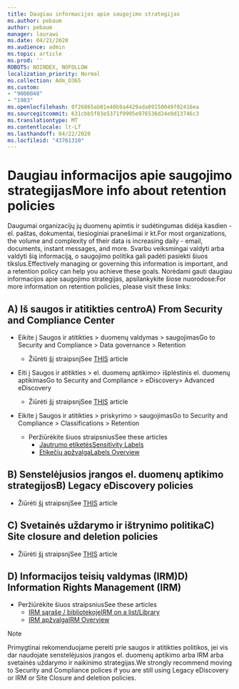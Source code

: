 ```yaml
---
title: Daugiau informacijos apie saugojimo strategijas
ms.author: pebaum
author: pebaum
manager: laurawi
ms.date: 04/21/2020
ms.audience: admin
ms.topic: article
ms.prod: ''
ROBOTS: NOINDEX, NOFOLLOW
localization_priority: Normal
ms.collection: Adm_O365
ms.custom:
- "9000048"
- "1983"
ms.openlocfilehash: 0f26865ab01e40b9a4429ada09150049f02416ea
ms.sourcegitcommit: 631cbb5f03e5371f0995e976536d24e9d13746c3
ms.translationtype: MT
ms.contentlocale: lt-LT
ms.lasthandoff: 04/22/2020
ms.locfileid: "43761310"
---
```

# <a name="more-info-about-retention-policies"></a><span data-ttu-id="362d6-102">Daugiau informacijos apie saugojimo strategijas</span><span class="sxs-lookup"><span data-stu-id="362d6-102">More info about retention policies</span></span>

<span data-ttu-id="362d6-103">Daugumai organizacijų jų duomenų apimtis ir sudėtingumas didėja kasdien - el. paštas, dokumentai, tiesioginiai pranešimai ir kt.</span><span class="sxs-lookup"><span data-stu-id="362d6-103">For most organizations, the volume and complexity of their data is increasing daily - email, documents, instant messages, and more.</span></span> <span data-ttu-id="362d6-104">Svarbu veiksmingai valdyti arba valdyti šią informaciją, o saugojimo politika gali padėti pasiekti šiuos tikslus.</span><span class="sxs-lookup"><span data-stu-id="362d6-104">Effectively managing or governing this information is important, and a retention policy can help you achieve these goals.</span></span> <span data-ttu-id="362d6-105">Norėdami gauti daugiau informacijos apie saugojimo strategijas, apsilankykite šiose nuorodose:</span><span class="sxs-lookup"><span data-stu-id="362d6-105">For more information on retention policies, please visit these links:</span></span>

## <a name="a-from-security-and-compliance-center"></a><span data-ttu-id="362d6-106">A) Iš saugos ir atitikties centro</span><span class="sxs-lookup"><span data-stu-id="362d6-106">A) From Security and Compliance Center</span></span>

- <span data-ttu-id="362d6-107">Eikite į Saugos ir atitikties > duomenų valdymas > saugojimas</span><span class="sxs-lookup"><span data-stu-id="362d6-107">Go to Security and Compliance > Data governance > Retention</span></span>
  - <span data-ttu-id="362d6-108">Žiūrėti [šį](https://docs.microsoft.com/office365/securitycompliance/retention-policies) straipsnį</span><span class="sxs-lookup"><span data-stu-id="362d6-108">See [THIS](https://docs.microsoft.com/office365/securitycompliance/retention-policies) article</span></span>

- <span data-ttu-id="362d6-109">Eiti į Saugos ir atitikties > el. duomenų aptikimo> išplėstinis el. duomenų aptikimas</span><span class="sxs-lookup"><span data-stu-id="362d6-109">Go to Security and Compliance > eDiscovery> Advanced eDiscovery</span></span> 
  - <span data-ttu-id="362d6-110">Žiūrėti [šį](https://docs.microsoft.com/office365/securitycompliance/ediscovery-cases) straipsnį</span><span class="sxs-lookup"><span data-stu-id="362d6-110">See [THIS](https://docs.microsoft.com/office365/securitycompliance/ediscovery-cases) article</span></span>

- <span data-ttu-id="362d6-111">Eikite į Saugos ir atitikties > priskyrimo > saugojimas</span><span class="sxs-lookup"><span data-stu-id="362d6-111">Go to Security and Compliance > Classifications > Retention</span></span>
  - <span data-ttu-id="362d6-112">Peržiūrėkite šiuos straipsnius</span><span class="sxs-lookup"><span data-stu-id="362d6-112">See these articles</span></span>
    - [<span data-ttu-id="362d6-113">Jautrumo etiketės</span><span class="sxs-lookup"><span data-stu-id="362d6-113">Sensitivity Labels</span></span>](https://docs.microsoft.com/office365/securitycompliance/sensitivity-labels)
    - [<span data-ttu-id="362d6-114">Etikečių apžvalga</span><span class="sxs-lookup"><span data-stu-id="362d6-114">Labels Overview</span></span>](https://docs.microsoft.com/office365/securitycompliance/labels)

## <a name="b-legacy-ediscovery-policies"></a><span data-ttu-id="362d6-115">B) Senstelėjusios įrangos el. duomenų aptikimo strategijos</span><span class="sxs-lookup"><span data-stu-id="362d6-115">B) Legacy eDiscovery policies</span></span>

- <span data-ttu-id="362d6-116">Žiūrėti [šį](https://support.office.com/article/Set-up-an-eDiscovery-Center-in-SharePoint-Online-A18F8975-AA7F-43B4-A7D6-001D14744D8E) straipsnį</span><span class="sxs-lookup"><span data-stu-id="362d6-116">See [THIS](https://support.office.com/article/Set-up-an-eDiscovery-Center-in-SharePoint-Online-A18F8975-AA7F-43B4-A7D6-001D14744D8E) article</span></span>

## <a name="c-site-closure-and-deletion-policies"></a><span data-ttu-id="362d6-117">C) Svetainės uždarymo ir ištrynimo politika</span><span class="sxs-lookup"><span data-stu-id="362d6-117">C) Site closure and deletion policies</span></span>

- <span data-ttu-id="362d6-118">Žiūrėti [šį](https://support.office.com/article/Use-policies-for-site-closure-and-deletion-A8280D82-27FD-48C5-9ADF-8A5431208BA5) straipsnį</span><span class="sxs-lookup"><span data-stu-id="362d6-118">See [THIS](https://support.office.com/article/Use-policies-for-site-closure-and-deletion-A8280D82-27FD-48C5-9ADF-8A5431208BA5) article</span></span>  

## <a name="d-information-rights-management-irm"></a><span data-ttu-id="362d6-119">D) Informacijos teisių valdymas (IRM)</span><span class="sxs-lookup"><span data-stu-id="362d6-119">D) Information Rights Management (IRM)</span></span>

- <span data-ttu-id="362d6-120">Peržiūrėkite šiuos straipsnius</span><span class="sxs-lookup"><span data-stu-id="362d6-120">See these articles</span></span>
  - [<span data-ttu-id="362d6-121">IRM sąraše / bibliotekoje</span><span class="sxs-lookup"><span data-stu-id="362d6-121">IRM on a list/Library</span></span>](https://support.office.com/article/apply-information-rights-management-to-a-list-or-library-3bdb5c4e-94fc-4741-b02f-4e7cc3c54aa1)
  - [<span data-ttu-id="362d6-122">IRM apžvalga</span><span class="sxs-lookup"><span data-stu-id="362d6-122">IRM Overview</span></span>](https://support.office.com/article/create-and-apply-information-management-policies-eb501fe9-2ef6-4150-945a-65a6451ee9e9)

> [!Note]
> <span data-ttu-id="362d6-123">Primygtinai rekomenduojame pereiti prie saugos ir atitikties politikos, jei vis dar naudojate senstelėjusios įrangos el. duomenų aptikimo arba IRM arba svetainės uždarymo ir naikinimo strategijas.</span><span class="sxs-lookup"><span data-stu-id="362d6-123">We strongly recommend moving to Security and Compliance polices if you are still using Legacy eDiscovery or IRM or Site Closure and deletion policies.</span></span>
